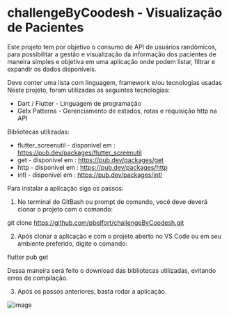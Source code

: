 # challengeByCoodesh - Visualização de Pacientes



Este projeto tem por objetivo o consumo de API de usuários randômicos, para possibilitar a gestão e visualização da informação dos pacientes de maneira simples e objetiva em uma aplicação onde podem listar, filtrar e expandir os dados disponíveis.

Deve conter uma lista com linguagem, framework e/ou tecnologias usadas
Neste projeto, foram utilizadas as seguintes tecnologias:
* Dart / Flutter - Linguagem de programação
* Getx Patterns - Gerenciamento de estados, rotas e requisição http na API

Bibliotecas utilizadas:
* flutter_screenutil - disponível em : https://pub.dev/packages/flutter_screenutil
* get - disponível em : https://pub.dev/packages/get
* http - disponível em : https://pub.dev/packages/http
* intl - disponível em : https://pub.dev/packages/intl

Para instalar a aplicação siga os passos:
1) No terminal do GitBash ou prompt de comando, você deve deverá clonar o projeto com o comando:

git clone https://github.com/pbelfort/challengeByCoodesh.git

2) Após clonar a aplicação e com o projeto aberto no VS Code ou em seu ambiente preferido, digite o comando:

flutter pub get

Dessa maneira será feito o download das bibliotecas utilizadas, evitando erros de compilação.

3) Após os passos anteriores, basta rodar a aplicação.


![image](https://user-images.githubusercontent.com/42588868/161904002-96738a75-3672-4ca5-98c6-d43025ff7e16.png)
